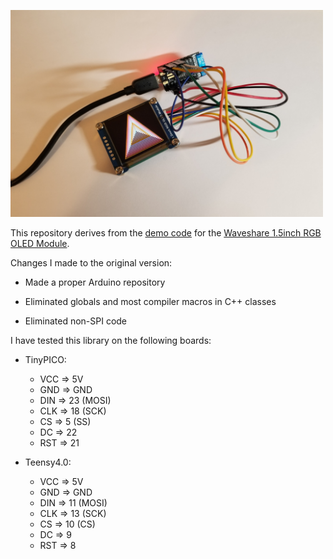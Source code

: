<a href="https://www.youtube.com/watch?v=wipLHL4TwAc"><img src="extras/media/image3.jpg" width=500></a>

This repository derives from the
[demo code](https://www.waveshare.com/wiki/File:1.5inch_RGB_OLED_Module_Code.7z)
for the [Waveshare 1.5inch RGB OLED Module](https://www.waveshare.com/wiki/1.5inch_RGB_OLED_Module).

Changes I made to the original version:

* Made a proper Arduino repository

* Eliminated globals and most compiler macros in C++ classes

* Eliminated non-SPI code

I have tested this library on the following boards:

* TinyPICO: 
    * VCC => 5V
    * GND => GND
    * DIN => 23 (MOSI)
    * CLK => 18 (SCK)
    * CS => 5 (SS)
    * DC => 22
    * RST => 21

* Teensy4.0: 
    * VCC => 5V
    * GND => GND
    * DIN => 11 (MOSI)
    * CLK => 13 (SCK)
    * CS => 10 (CS)
    * DC => 9
    * RST => 8
